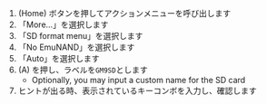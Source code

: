 1. (Home) ボタンを押してアクションメニューを呼び出します
2. 「More...」を選択します
3. 「SD format menu」を選択します
4. 「No EmuNAND」を選択します
5. 「Auto」を選択します
6. (A) を押し、ラベルを`GM9SD`とします
   - Optionally, you may input a custom name for the SD card
7. ヒントが出る時、表示されているキーコンボを入力し、確認します
